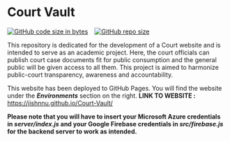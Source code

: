 # Court Vault
[![GitHub code size in bytes](https://img.shields.io/github/languages/code-size/Jishnnu/Court-Vault)](https://github.com/Jishnnu/Court-Vault) &ensp; [![GitHub repo size](https://img.shields.io/github/repo-size/Jishnnu/Court-Vault)](https://github.com/Jishnnu/Court-Vault)

This repository is dedicated for the development of a Court website and is intended to serve as an academic project. Here, the court officials can publish court case documents fit for public consumption and the general public will be given access to all them. This project is aimed to harmonize public-court transparency, awareness and accountability.

This website has been deployed to GitHub Pages. You will find the website under the **_Environments_** section on the right. 
**LINK TO WEBSITE :** https://jishnnu.github.io/Court-Vault/

**Please note that you will have to insert your Microsoft Azure credentials in _server/index.js_ and your Google Firebase credentials in _src/firebase.js_ for the backend server to work as intended.**

